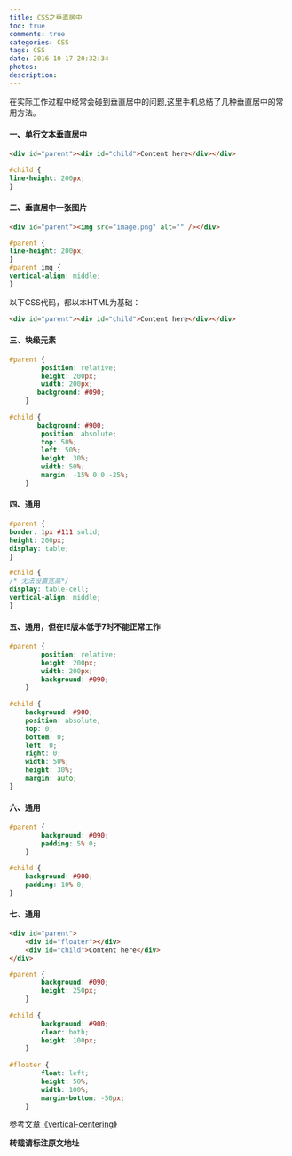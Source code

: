 ```yaml
---
title: CSS之垂直居中
toc: true
comments: true
categories: CSS
tags: CSS
date: 2016-10-17 20:32:34
photos:
description:
---
```


在实际工作过程中经常会碰到垂直居中的问题,这里手机总结了几种垂直居中的常用方法。
<!--more-->

#### 一、单行文本垂直居中

```html
<div id="parent"><div id="child">Content here</div></div>
```

```css
#child {
line-height: 200px;
}
```

#### 二、垂直居中一张图片

```html
<div id="parent"><img src="image.png" alt="" /></div>
```

```css
#parent {
line-height: 200px;
}
#parent img {
vertical-align: middle;
}
```

以下CSS代码，都以本HTML为基础：

```html
<div id="parent"><div id="child">Content here</div></div>
```
 
#### 三、块级元素

```css
#parent {
        position: relative;
        height: 200px;
        width: 200px;
       background: #090;
    }
    
#child {
       background: #900;
        position: absolute;
        top: 50%;
        left: 50%;
        height: 30%;
        width: 50%;
        margin: -15% 0 0 -25%;
    }
```

#### 四、通用

```css
#parent {
border: 1px #111 solid;
height: 200px;
display: table;
}

#child {
/* 无法设置宽高*/
display: table-cell;
vertical-align: middle;
}
```

#### 五、通用，但在IE版本低于7时不能正常工作

```css
#parent {
        position: relative;
        height: 200px;
        width: 200px;
        background: #090;
    }
    
#child {
    background: #900;
    position: absolute;
    top: 0;
    bottom: 0;
    left: 0;
    right: 0;
    width: 50%;
    height: 30%;
    margin: auto;
}
```

 

#### 六、通用

```css
#parent {
        background: #090;
        padding: 5% 0;
    }
    
#child {
    background: #900;
    padding: 10% 0;
}
```

#### 七、通用

```html
<div id="parent">
    <div id="floater"></div>
    <div id="child">Content here</div>
</div>
```

```css
#parent {
        background: #090;
        height: 250px;
    }
    
#child {
        background: #900;
        clear: both;
        height: 100px;
    }
    
#floater {
        float: left;
        height: 50%;
        width: 100%;
        margin-bottom: -50px;
    }
```

参考文章[《vertical-centering》](http://vanseodesign.com/css/vertical-centering/)

**转载请标注原文地址**


